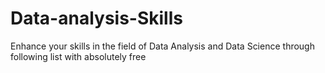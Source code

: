 # Data-analysis-Skills
Enhance your skills in the field of Data Analysis and Data Science through following list with absolutely free  
